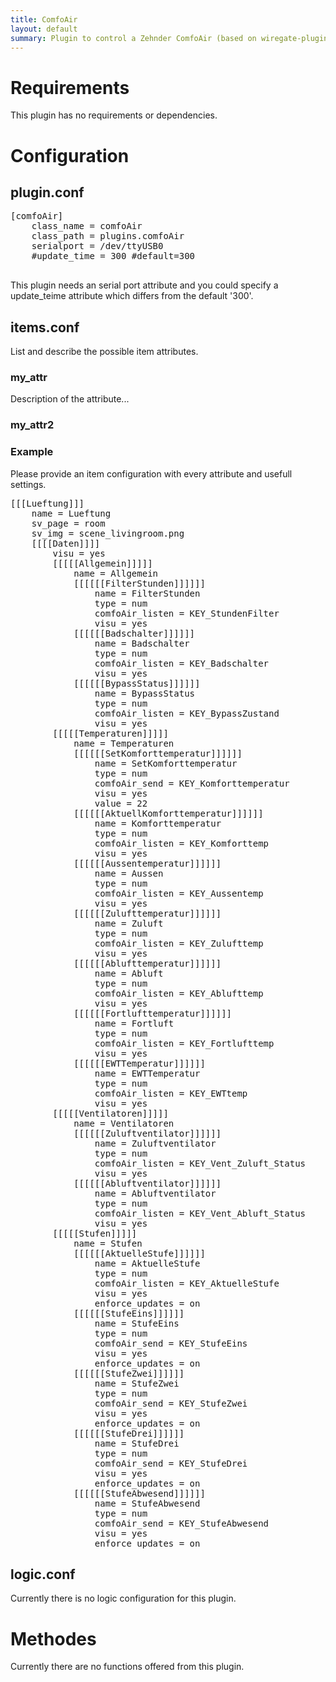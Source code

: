 ```yaml
---
title: ComfoAir
layout: default
summary: Plugin to control a Zehnder ComfoAir (based on wiregate-plugin from SWISS)
---
```

# Requirements

This plugin has no requirements or dependencies.

# Configuration

## plugin.conf

<pre>
[comfoAir]
	class_name = comfoAir
	class_path = plugins.comfoAir
	serialport = /dev/ttyUSB0
	#update_time = 300 #default=300

</pre>

This plugin needs an serial port attribute and you could specify a update_teime attribute which differs from the default '300'.

## items.conf

List and describe the possible item attributes.

### my_attr

Description of the attribute...

### my_attr2

### Example

Please provide an item configuration with every attribute and usefull settings.

<pre>
[[[Lueftung]]]
	name = Lueftung
	sv_page = room
	sv_img = scene_livingroom.png
	[[[[Daten]]]]
		visu = yes
		[[[[[Allgemein]]]]]
			name = Allgemein
			[[[[[[FilterStunden]]]]]]
				name = FilterStunden
				type = num
				comfoAir_listen = KEY_StundenFilter
				visu = yes
			[[[[[[Badschalter]]]]]]
				name = Badschalter
				type = num
				comfoAir_listen = KEY_Badschalter
				visu = yes
			[[[[[[BypassStatus]]]]]]
				name = BypassStatus
				type = num
				comfoAir_listen = KEY_BypassZustand
				visu = yes
		[[[[[Temperaturen]]]]]
			name = Temperaturen
			[[[[[[SetKomforttemperatur]]]]]]
				name = SetKomforttemperatur
				type = num
				comfoAir_send = KEY_Komforttemperatur
				visu = yes
				value = 22
			[[[[[[AktuellKomforttemperatur]]]]]]
				name = Komforttemperatur
				type = num
				comfoAir_listen = KEY_Komforttemp
				visu = yes
			[[[[[[Aussentemperatur]]]]]]
				name = Aussen
				type = num
				comfoAir_listen = KEY_Aussentemp
				visu = yes
			[[[[[[Zulufttemperatur]]]]]]
				name = Zuluft
				type = num
				comfoAir_listen = KEY_Zulufttemp
				visu = yes
			[[[[[[Ablufttemperatur]]]]]]
				name = Abluft
				type = num
				comfoAir_listen = KEY_Ablufttemp
				visu = yes
			[[[[[[Fortlufttemperatur]]]]]]
				name = Fortluft
				type = num
				comfoAir_listen = KEY_Fortlufttemp
				visu = yes
			[[[[[[EWTTemperatur]]]]]]
				name = EWTTemperatur
				type = num
				comfoAir_listen = KEY_EWTtemp
				visu = yes
		[[[[[Ventilatoren]]]]]
			name = Ventilatoren
			[[[[[[Zuluftventilator]]]]]]
				name = Zuluftventilator
				type = num
				comfoAir_listen = KEY_Vent_Zuluft_Status
				visu = yes
			[[[[[[Abluftventilator]]]]]]
				name = Abluftventilator
				type = num
				comfoAir_listen = KEY_Vent_Abluft_Status
				visu = yes
		[[[[[Stufen]]]]]
			name = Stufen
			[[[[[[AktuelleStufe]]]]]]
				name = AktuelleStufe
				type = num
				comfoAir_listen = KEY_AktuelleStufe
				visu = yes
				enforce_updates = on
			[[[[[[StufeEins]]]]]]
				name = StufeEins
				type = num
				comfoAir_send = KEY_StufeEins
				visu = yes
				enforce_updates = on
			[[[[[[StufeZwei]]]]]]
				name = StufeZwei
				type = num
				comfoAir_send = KEY_StufeZwei
				visu = yes
				enforce_updates = on
			[[[[[[StufeDrei]]]]]]
				name = StufeDrei
				type = num
				comfoAir_send = KEY_StufeDrei
				visu = yes
				enforce_updates = on
			[[[[[[StufeAbwesend]]]]]]
				name = StufeAbwesend
				type = num
				comfoAir_send = KEY_StufeAbwesend
				visu = yes
				enforce_updates = on
</pre>

## logic.conf
Currently there is no logic configuration for this plugin.


# Methodes
Currently there are no functions offered from this plugin.